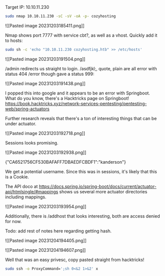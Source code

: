Target IP: 10.10.11.230

```bash
sudo nmap 10.10.11.230 -sC -sV -oA -p- cozyhosting 
```

![[Pasted image 20231203185411.png]]

Nmap shows port 7777 with service cbt?, as well as a vhost.
Quickly add it to hosts:

``` bash
sudo sh -c 'echo "10.10.11.230 cozyhosting.htb" >> /etc/hosts'
```

![[Pasted image 20231203191504.png]]

/admin redirects us straight to login.
/asdfjkl;, quote, plain are all error with status 404
/error though gave a status 999:

![[Pasted image 20231203191438.png]]

I popped this into google and it appears to be an error with Springboot. What do you know, there's a Hacktricks page on Springboot!
https://book.hacktricks.xyz/network-services-pentesting/pentesting-web/spring-actuators

Further research reveals that there's a ton of interesting things that can be under actuator.

![[Pasted image 20231203192718.png]]

Sessions looks promising.



![[Pasted image 20231203192938.png]]

{"CA6521756CF530BAFAFF7DBAEDFCBDF1":"kanderson"}

We get a potential username. Since this was in sessions, it's likely that this is a Cookie.

The API doco at https://docs.spring.io/spring-boot/docs/current/actuator-api/htmlsingle/#mappings shows us several more actuator directories including mappings.

![[Pasted image 20231203193954.png]]

Additionally, there is /addhost that looks interesting, both are access denied for now.


Todo: add rest of notes here regarding getting hash.

![[Pasted image 20231204194405.png]]

![[Pasted image 20231204194607.png]]

Well that was an easy privesc, copy pasted straight from hacktricks! 

``` bash
sudo ssh -o ProxyCommand=';sh 0<&2 1>&2' x
```
